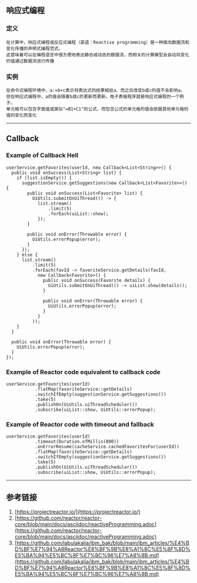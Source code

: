 ## 响应式编程
### 定义
```
在计算中，响应式编程或反应式编程（英语：Reactive programming）是一种面向数据流和变化传播的声明式编程范式。
这意味着可以在编程语言中很方便地表达静态或动态的数据流，而相关的计算模型会自动将变化的值通过数据流进行传播
```

### 实例
```
在命令式编程环境中，a:=b+c表示将表达式的结果赋给a，而之后改变b或c的值不会影响a。
但在响应式编程中，a的值会随着b或c的更新而更新。电子表格程序就是响应式编程的一个例子。
单元格可以包含字面值或类似"=B1+C1"的公式，而包含公式的单元格的值会依据其他单元格的值的变化而变化
```

***


## Callback
### Example of Callback Hell
```
userService.getFavorites(userId, new Callback<List<String>>() {
  public void onSuccess(List<String> list) {
    if (list.isEmpty()) {
      suggestionService.getSuggestions(new Callback<List<Favorite>>() {
        public void onSuccess(List<Favorite> list) {
          UiUtils.submitOnUiThread(() -> {
            list.stream()
                .limit(5)
                .forEach(uiList::show);
            });
        }

        public void onError(Throwable error) {
          UiUtils.errorPopup(error);
        }
      });
    } else {
      list.stream()
          .limit(5)
          .forEach(favId -> favoriteService.getDetails(favId,
            new Callback<Favorite>() {
              public void onSuccess(Favorite details) {
                UiUtils.submitOnUiThread(() -> uiList.show(details));
              }

              public void onError(Throwable error) {
                UiUtils.errorPopup(error);
              }
            }
          ));
    }
  }

  public void onError(Throwable error) {
    UiUtils.errorPopup(error);
  }
});
```

### Example of Reactor code equivalent to callback code
```
userService.getFavorites(userId)
           .flatMap(favoriteService::getDetails)
           .switchIfEmpty(suggestionService.getSuggestions())
           .take(5)
           .publishOn(UiUtils.uiThreadScheduler())
           .subscribe(uiList::show, UiUtils::errorPopup);
```

### Example of Reactor code with timeout and fallback
```
userService.getFavorites(userId)
           .timeout(Duration.ofMillis(800))
           .onErrorResume(cacheService.cachedFavoritesFor(userId))
           .flatMap(favoriteService::getDetails)
           .switchIfEmpty(suggestionService.getSuggestions())
           .take(5)
           .publishOn(UiUtils.uiThreadScheduler())
           .subscribe(uiList::show, UiUtils::errorPopup);
```



***

## 参考链接
1. [https://projectreactor.io/](https://projectreactor.io/)
2. [https://github.com/reactor/reactor-core/blob/main/docs/asciidoc/reactiveProgramming.adoc](https://github.com/reactor/reactor-core/blob/main/docs/asciidoc/reactiveProgramming.adoc)
3. [https://github.com/labulakalia/ibm_bak/blob/main/ibm_articles/%E4%BD%BF%E7%94%A8Reactor%E8%BF%9B%E8%A1%8C%E5%8F%8D%E5%BA%94%E5%BC%8F%E7%BC%96%E7%A8%8B.md](https://github.com/labulakalia/ibm_bak/blob/main/ibm_articles/%E4%BD%BF%E7%94%A8Reactor%E8%BF%9B%E8%A1%8C%E5%8F%8D%E5%BA%94%E5%BC%8F%E7%BC%96%E7%A8%8B.md)